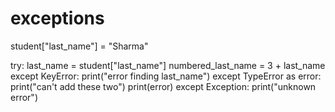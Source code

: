 # exceptions

student["last_name"] = "Sharma"

try:
    last_name = student["last_name"]
    numbered_last_name = 3 + last_name
except KeyError:
    print("error finding last_name")
except TypeError as error:
    print("can't add these two")
    print(error)
except Exception:
    print("unknown error")



